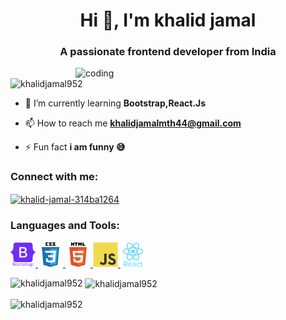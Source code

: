 

<h1 align="center">Hi 👋, I'm khalid jamal</h1>
<h3 align="center">A passionate frontend developer from India</h3>


<img align="right" alt="coding" width="400" src="https://user-images.githubusercontent.com/55389276/140866485-8fb1c876-9a8f-4d6a-98dc-08c4981eaf70.gif">

<p align="left"> <img src="https://komarev.com/ghpvc/?username=khalidjamal952&label=Profile%20views&color=0e75b6&style=flat" alt="khalidjamal952" /> </p>

- 🌱 I’m currently learning **Bootstrap,React.Js**

- 📫 How to reach me **khalidjamalmth44@gmail.com**

- ⚡ Fun fact **i am funny 😅**

<h3 align="left">Connect with me:</h3>
<p align="left">
<a href="https://linkedin.com/in/khalid-jamal-314ba1264" target="blank"><img align="center" src="https://raw.githubusercontent.com/rahuldkjain/github-profile-readme-generator/master/src/images/icons/Social/linked-in-alt.svg" alt="khalid-jamal-314ba1264" height="30" width="40" /></a>
</p>

<h3 align="left">Languages and Tools:</h3>
<p align="left"> <a href="https://getbootstrap.com" target="_blank" rel="noreferrer"> <img src="https://raw.githubusercontent.com/devicons/devicon/master/icons/bootstrap/bootstrap-plain-wordmark.svg" alt="bootstrap" width="40" height="40"/> </a> <a href="https://www.w3schools.com/css/" target="_blank" rel="noreferrer"> <img src="https://raw.githubusercontent.com/devicons/devicon/master/icons/css3/css3-original-wordmark.svg" alt="css3" width="40" height="40"/> </a> <a href="https://www.w3.org/html/" target="_blank" rel="noreferrer"> <img src="https://raw.githubusercontent.com/devicons/devicon/master/icons/html5/html5-original-wordmark.svg" alt="html5" width="40" height="40"/> </a> <a href="https://developer.mozilla.org/en-US/docs/Web/JavaScript" target="_blank" rel="noreferrer"> <img src="https://raw.githubusercontent.com/devicons/devicon/master/icons/javascript/javascript-original.svg" alt="javascript" width="40" height="40"/> </a> <a href="https://reactjs.org/" target="_blank" rel="noreferrer"> <img src="https://raw.githubusercontent.com/devicons/devicon/master/icons/react/react-original-wordmark.svg" alt="react" width="40" height="40"/> </a> </p>

<p><img align="left" src="https://github-readme-stats.vercel.app/api/top-langs?username=khalidjamal952&show_icons=true&locale=en&layout=compact" alt="khalidjamal952" /></p>

<p>&nbsp;<img align="center" src="https://github-readme-stats.vercel.app/api?username=khalidjamal952&show_icons=true&locale=en" alt="khalidjamal952" /></p>

<p><img align="center" src="https://github-readme-streak-stats.herokuapp.com/?user=khalidjamal952&" alt="khalidjamal952" /></p>

